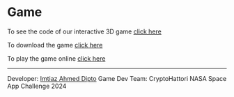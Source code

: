 # Game

To see the code of our interactive 3D game [click here](https://github.com/imtiazahmeddipto/Exo-Discover)

To download the game [click here](https://github.com/imtiazahmeddipto/Exo-Discover)

To play the game online [click here](https://imtiazahmeddipto.itch.io/exo-descover?secret=kA0tbMAYvx04K6A5yP9PjmToe4)


-------------------------------------

Developer: [Imtiaz Ahmed Dipto](https://github.com/imtiazahmeddipto)
Game Dev
Team: CryptoHattori
NASA Space App Challenge 2024
